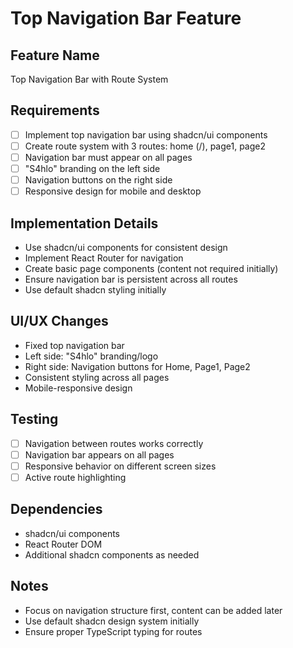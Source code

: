 # Top Navigation Bar Feature

## Feature Name
Top Navigation Bar with Route System

## Requirements
- [ ] Implement top navigation bar using shadcn/ui components
- [ ] Create route system with 3 routes: home (/), page1, page2
- [ ] Navigation bar must appear on all pages
- [ ] "S4hlo" branding on the left side
- [ ] Navigation buttons on the right side
- [ ] Responsive design for mobile and desktop

## Implementation Details
- Use shadcn/ui components for consistent design
- Implement React Router for navigation
- Create basic page components (content not required initially)
- Ensure navigation bar is persistent across all routes
- Use default shadcn styling initially

## UI/UX Changes
- Fixed top navigation bar
- Left side: "S4hlo" branding/logo
- Right side: Navigation buttons for Home, Page1, Page2
- Consistent styling across all pages
- Mobile-responsive design

## Testing
- [ ] Navigation between routes works correctly
- [ ] Navigation bar appears on all pages
- [ ] Responsive behavior on different screen sizes
- [ ] Active route highlighting

## Dependencies
- shadcn/ui components
- React Router DOM
- Additional shadcn components as needed

## Notes
- Focus on navigation structure first, content can be added later
- Use default shadcn design system initially
- Ensure proper TypeScript typing for routes 